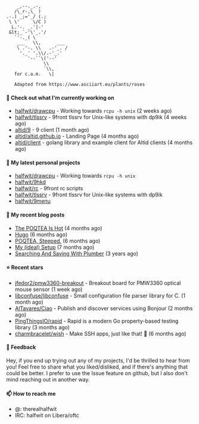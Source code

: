 ```
    _,--._.-,
   /\_r-,\_ )
.-.) _;='_/ (.;
 \ \'     \/C )
  L.'-. _.'|-'
 &lt;_`-'\'_.'/
   `'-._( \
    ___   \\,      ___
    \ .'-. \\   .-'_. /
     '._' '.\\/.-'_.'
        '--``\('--'
              \\
              `\\,
   for c.a.m.   \|
   
   Adapted from https://www.asciiart.eu/plants/roses
```

#### 👷 Check out what I'm currently working on

- [halfwit/drawcpu](https://github.com/halfwit/drawcpu) - Working towards `rcpu -h unix` (2 weeks ago)
- [halfwit/tlssrv](https://github.com/halfwit/tlssrv) - 9front tlssrv for Unix-like systems with dp9ik (4 weeks ago)
- [altid/9](https://github.com/altid/9) - 9 client (1 month ago)
- [altid/altid.github.io](https://github.com/altid/altid.github.io) - Landing Page (4 months ago)
- [altid/client](https://github.com/altid/client) - golang library and example client for Altid clients (4 months ago)

#### 🌱 My latest personal projects

- [halfwit/drawcpu](https://github.com/halfwit/drawcpu) - Working towards `rcpu -h unix`
- [halfwit/9hkd](https://github.com/halfwit/9hkd)
- [halfwit/rc](https://github.com/halfwit/rc) - 9front rc scripts
- [halfwit/tlssrv](https://github.com/halfwit/tlssrv) - 9front tlssrv for Unix-like systems with dp9ik
- [halfwit/9menu](https://github.com/halfwit/9menu)

#### 📜 My recent blog posts

- [The POQTEA Is Hot](https://halfwit.github.io/2023/11/01/the-poqtea-is-hot.html) (4 months ago)
- [Hugo](https://halfwit.github.io/2023/09/04/hugo.html) (6 months ago)
- [POQTEA, Steeped.](https://halfwit.github.io/2023/08/29/layouts.html) (6 months ago)
- [My (ideal) Setup](https://halfwit.github.io/2023/07/26/setup.html) (7 months ago)
- [Searching And Saving With Plumber](https://halfwit.github.io/2020/06/27/searching.html) (3 years ago)

#### ⭐ Recent stars

- [jfedor2/pmw3360-breakout](https://github.com/jfedor2/pmw3360-breakout) - Breakout board for PMW3360 optical mouse sensor (1 week ago)
- [libconfuse/libconfuse](https://github.com/libconfuse/libconfuse) - Small configuration file parser library for C. (1 month ago)
- [AlTavares/Ciao](https://github.com/AlTavares/Ciao) - Publish and discover services using Bonjour (2 months ago)
- [PingThingsIO/rapid](https://github.com/PingThingsIO/rapid) - Rapid is a modern Go property-based testing library (3 months ago)
- [charmbracelet/wish](https://github.com/charmbracelet/wish) - Make SSH apps, just like that! 💫 (6 months ago)

#### 💬 Feedback

Hey, if you end up trying out any of my projects, I'd be thrilled to hear from you! Feel free to share what you liked/disliked, and if there's anything that could be better.
I prefer to use the Issue feature on github, but I also don't mind reaching out in another way.

#### 📫 How to reach me
- @: therealhalfwit
- IRC: halfwit on Libera/oftc

